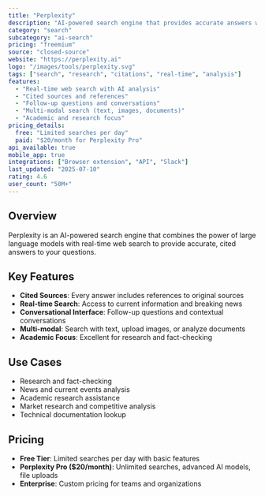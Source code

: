 ```yaml
---
title: "Perplexity"
description: "AI-powered search engine that provides accurate answers with cited sources"
category: "search"
subcategory: "ai-search"
pricing: "freemium"
source: "closed-source"
website: "https://perplexity.ai"
logo: "/images/tools/perplexity.svg"
tags: ["search", "research", "citations", "real-time", "analysis"]
features:
  - "Real-time web search with AI analysis"
  - "Cited sources and references"
  - "Follow-up questions and conversations"
  - "Multi-modal search (text, images, documents)"
  - "Academic and research focus"
pricing_details:
  free: "Limited searches per day"
  paid: "$20/month for Perplexity Pro"
api_available: true
mobile_app: true
integrations: ["Browser extension", "API", "Slack"]
last_updated: "2025-07-10"
rating: 4.6
user_count: "50M+"
---
```


## Overview

Perplexity is an AI-powered search engine that combines the power of large language models with real-time web search to provide accurate, cited answers to your questions.

## Key Features

- **Cited Sources**: Every answer includes references to original sources
- **Real-time Search**: Access to current information and breaking news
- **Conversational Interface**: Follow-up questions and contextual conversations
- **Multi-modal**: Search with text, upload images, or analyze documents
- **Academic Focus**: Excellent for research and fact-checking

## Use Cases

- Research and fact-checking
- News and current events analysis
- Academic research assistance
- Market research and competitive analysis
- Technical documentation lookup

## Pricing

- **Free Tier**: Limited searches per day with basic features
- **Perplexity Pro ($20/month)**: Unlimited searches, advanced AI models, file uploads
- **Enterprise**: Custom pricing for teams and organizations